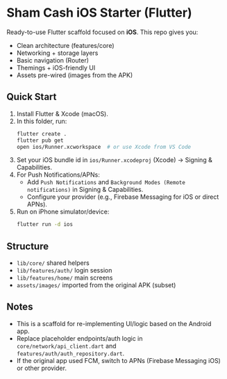 # Sham Cash iOS Starter (Flutter)

Ready-to-use Flutter scaffold focused on **iOS**. This repo gives you:
- Clean architecture (features/core)
- Networking + storage layers
- Basic navigation (Router)
- Themings + iOS-friendly UI
- Assets pre-wired (images from the APK)

## Quick Start

1) Install Flutter & Xcode (macOS).
2) In this folder, run:
   ```bash
   flutter create .
   flutter pub get
   open ios/Runner.xcworkspace  # or use Xcode from VS Code
   ```
3) Set your iOS bundle id in `ios/Runner.xcodeproj` (Xcode) → Signing & Capabilities.
4) For Push Notifications/APNs:
   - Add `Push Notifications` and `Background Modes (Remote notifications)` in Signing & Capabilities.
   - Configure your provider (e.g., Firebase Messaging for iOS or direct APNs).
5) Run on iPhone simulator/device:
   ```bash
   flutter run -d ios
   ```

## Structure
- `lib/core/` shared helpers
- `lib/features/auth/` login session
- `lib/features/home/` main screens
- `assets/images/` imported from the original APK (subset)

## Notes
- This is a scaffold for re-implementing UI/logic based on the Android app.
- Replace placeholder endpoints/auth logic in `core/network/api_client.dart` and `features/auth/auth_repository.dart`.
- If the original app used FCM, switch to APNs (Firebase Messaging iOS) or other provider.